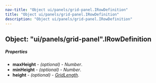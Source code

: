 ```yaml
---
nav-title: "Object ui/panels/grid-panel.IRowDefinition"
title: "Object ui/panels/grid-panel.IRowDefinition"
description: "Object ui/panels/grid-panel.IRowDefinition"
---
```

## Object: "ui/panels/grid-panel".IRowDefinition

##### Properties
 - **maxHeight** - _(optional)_ - _Number_.
 - **minHeight** - _(optional)_ - _Number_.
 - **height** - _(optional)_ - [_GridLength_](../../../ui/panels/grid-panel/GridLength.md).